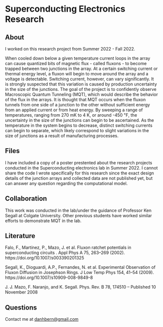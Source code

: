 # Superconducting Electronics Research


## About
I worked on this research project from Summer 2022 - Fall 2022. 
<p>When cooled down below a given temperature current loops in the array can cause quantized bits of magnetic flux - called fluxons - to become trapped between two junctions in the array. At a certain switching current or thermal energy level, a fluxon will begin to move around the array and a voltage is detectable. Switching current, however, can vary significantly. It is strongly suspected that this variation is caused by production uncertainty in the size of the junctions. The goal of the project is to confidently observe Macroscopic Quantum Tunneling (MQT), which would describe the behavior of the flux in the arrays. It is thought that MQT occurs when the fluxon tunnels from one side of a junction to the other without sufficient energy from an applied current or from heat energy. By sweeping a range of temperatures, ranging from 270 mK to 4 K, or around -450 ℉, the uncertainty in the size of the junctions can begin to be ascertained. As the temperature in the system begins to decrease, distinct switching currents can begin to separate, which likely correspond to slight variations in the size of junctions as a result of manufacturing processes.</p>

## Files
I have included a copy of a poster prestented about the research projects conducted in the Superconducting electronics lab in Summer 2022. I cannot share the code I wrote specifically for this research since the exact design details of the junction arrays and collected data are not published yet, but can answer any question regarding the computational model.

## Collaboration

This work was conducted in the lab/under the guidance of Professor Ken Segall at Colgate University. Other previous students have worked similar efforts to demonstrate MQT in the lab.

## Literature

<p>Falo, F., Martínez, P., Mazo, J. et al. Fluxon ratchet potentials in superconducting circuits . Appl Phys A 75, 263–269 (2002). https://doi.org/10.1007/s003390201325</p>
<p>Segall, K., Dioguardi, A.P., Fernandes, N. et al. Experimental Observation of Fluxon Diffusion in Josephson Rings. J Low Temp Phys 154, 41–54 (2009). https://doi.org/10.1007/s10909-008-9849-8</p>
<p>J. J. Mazo, F. Naranjo, and K. Segall. Phys. Rev. B 78, 174510 – Published 10 November 2008</p>

## Questions
Contact me at danhbern@gmail.com
